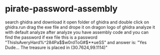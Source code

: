 # pirate-password-assembly
search ghidra and download it
open folder of ghidra and double click on ghidra.run
drag the exe file and drope it on dragon logo of ghidra 
analyze it with default analyze 
after analyze you have assembly code and you can find the password if exe file 
this is a password "ThisIsAveryHard%^284Pa$$w0rdToG#$**ueSS" 
and answer is: "Yes Dude... The treasure is placed in (30.7624,99.1114)"

